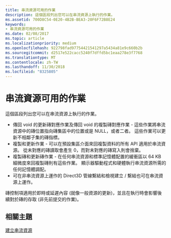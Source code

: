 ```yaml
---
title: 串流資源可用的作業
description: 這個區段列出您可以在串流資源上執行的作業。
ms.assetid: 700D8C54-0E20-4B2B-BEA3-20F6F72B8E24
keywords:
- 串流資源可用的作業
ms.date: 02/08/2017
ms.topic: article
ms.localizationpriority: medium
ms.openlocfilehash: 922798fad97754421541297a5434a81e9c660b2b
ms.sourcegitcommit: d2517e522cacc5240f7dffd5bc1eaa278e3f7768
ms.translationtype: MT
ms.contentlocale: zh-TW
ms.lasthandoff: 11/30/2018
ms.locfileid: "8325805"
---
```

# <a name="operations-available-on-streaming-resources"></a>串流資源可用的作業


這個區段列出您可以在串流資源上執行的作業。

-   傳回 void 的更新磚對應作業及傳回 void 的複製磚對應作業 - 這些作業將串流資源中的磚位置指向磚集區中的位置或是 NULL，或者二者。 這些作業可以更新不相鄰子集的磚指標。
-   複製和更新作業 - 可以在預設集區介面來回複製資料的所有 API 適用於串流資源。 從未對應的磚讀取會產生 0，而對未對應的磚寫入則會捨棄。
-   複製磚和更新磚作業 - 在任何串流資源和標準記憶體配置的緩衝區以 64 KB 細微度來回複製磚則有這些作業。 顯示器驅動程式和硬體執行串流資源所需的任何記憶體調配。
-   可在非串流資源上運作的 Direct3D 管線繫結和檢視建立 / 繫結也可在串流資源上運作。

磚控制項適用於即時或延遲內容 (就像一般資源的更新)，並且在執行時會影響後續對於磚的存取 (非先前提交的作業)。

## <a name="span-idrelated-topicsspanrelated-topics"></a><span id="related-topics"></span>相關主題


[建立串流資源](creating-streaming-resources.md)

 

 




